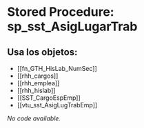 # Stored Procedure: sp_sst_AsigLugarTrab

## Usa los objetos:
- [[fn_GTH_HisLab_NumSec]]
- [[rhh_cargos]]
- [[rhh_emplea]]
- [[rhh_hislab]]
- [[SST_CargoEspEmp]]
- [[vtu_sst_AsigLugTrabEmp]]

*No code available.*
